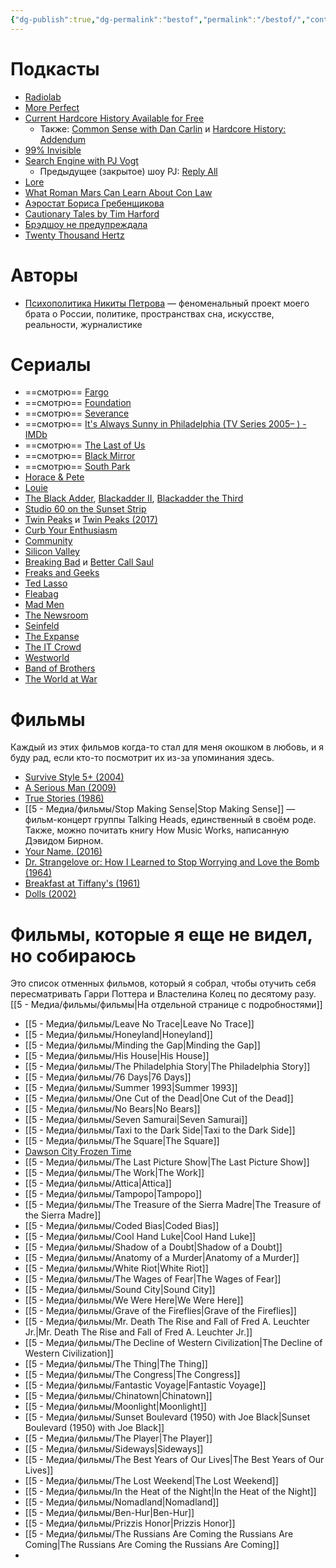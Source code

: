 ```yaml
---
{"dg-publish":true,"dg-permalink":"bestof","permalink":"/bestof/","contentClasses":"columns maxwidth"}
---
```


# Подкасты
- [Radiolab](https://radiolab.org/)
- [More Perfect](https://www.npr.org/podcasts/481105292/more-perfect)
- [Current Hardcore History Available for Free](https://www.dancarlin.com/hardcore-history-series/)
	- Также: [Common Sense with Dan Carlin](https://www.dancarlin.com/product-category/common-sense-with-dan-carlin/) и [Hardcore History: Addendum](https://www.dancarlin.com/addendum/)
- [99% Invisible](https://99percentinvisible.org/)
- [Search Engine with PJ Vogt](https://pjvogt.substack.com/)
	- Предыдущее (закрытое) шоу PJ: [Reply All](https://gimletmedia.com/shows/reply-all)
- [Lore](https://www.lorepodcast.com/)
- [What Roman Mars Can Learn About Con Law](https://learnconlaw.com/)
- [Аэростат Бориса Гребенщикова](https://aerostatbg.ru/)
- [Cautionary Tales by Tim Harford](https://timharford.com/articles/cautionarytales/)
- [Брэдшоу не предупреждала](https://bradshou.mave.digital/)
- [Twenty Thousand Hertz](https://www.20k.org/)
# Авторы
- [Психополитика Никиты Петрова](https://psychopolitica.substack.com/) — феноменальный проект моего брата о России, политике, пространствах сна, искусстве, реальности, журналистике

# Сериалы
- ==смотрю== [Fargo](https://www.imdb.com/title/tt2802850/)
- ==смотрю== [Foundation](https://www.imdb.com/title/tt0804484/)
- ==смотрю== [Severance](https://www.imdb.com/title/tt11280740/)
- ==смотрю== [It's Always Sunny in Philadelphia (TV Series 2005– ) - IMDb](https://www.imdb.com/title/tt0472954/?ref_=chttvtp_t_55)
- ==смотрю== [The Last of Us](https://www.imdb.com/title/tt3581920/?ref_=chttvtp_t_75)
- ==смотрю== [Black Mirror](https://www.imdb.com/title/tt2085059/?ref_=chttvtp_t_73)
- ==смотрю== [South Park](https://www.imdb.com/title/tt0121955/?ref_=chttvtp_t_77)
- [Horace & Pete](https://www.imdb.com/title/tt5425186/)
- [Louie](https://www.imdb.com/title/tt1492966/?ref_=chttvtp_t_202)
- [The Black Adder](https://www.imdb.com/title/tt0084988/), [Blackadder II](https://www.imdb.com/title/tt0088484/?ref_=chttvtp_t_142), [Blackadder the Third](https://www.imdb.com/title/tt0092324/?ref_=chttvtp_t_155)
- [Studio 60 on the Sunset Strip](https://www.imdb.com/title/tt0485842/)
- [Twin Peaks](https://www.imdb.com/title/tt0098936/?ref_=chttvtp_t_68) и [Twin Peaks (2017)](https://www.imdb.com/title/tt4093826/?ref_=chttvtp_t_216)
- [Curb Your Enthusiasm](https://www.imdb.com/title/tt0264235/?ref_=chttvtp_t_59)
- [Community](https://www.imdb.com/title/tt1439629/?ref_=chttvtp_t_238)
- [Silicon Valley](https://www.imdb.com/title/tt2575988/?ref_=chttvtp_t_222)
- [Breaking Bad](https://www.imdb.com/title/tt0903747/?ref_=chttvtp_t_1) и [Better Call Saul](https://www.imdb.com/title/tt3032476/?ref_=chttvtp_t_29)
- [Freaks and Geeks](https://www.imdb.com/title/tt0193676/?ref_=chttvtp_t_66)
- [Ted Lasso](https://www.imdb.com/title/tt10986410/?ref_=chttvtp_t_79)
- [Fleabag](https://www.imdb.com/title/tt5687612/?ref_=chttvtp_t_91)
- [Mad Men](https://www.imdb.com/title/tt0804503/?ref_=chttvtp_t_103)
- [The Newsroom](https://www.imdb.com/title/tt1870479/?ref_=chttvtp_t_164)
- [Seinfeld](https://www.imdb.com/title/tt0098904/?ref_=chttvtp_t_39)
- [The Expanse](https://www.imdb.com/title/tt3230854/?ref_=chttvtp_t_231)
- [The IT Crowd](https://www.imdb.com/title/tt0487831/?ref_=chttvtp_t_195)
- [Westworld](https://www.imdb.com/title/tt0475784/?ref_=chttvtp_t_232)
- [Band of Brothers](https://www.imdb.com/title/tt0185906/?ref_=chttvtp_t_4)
- [The World at War](https://www.imdb.com/title/tt0071075/?ref_=chttvtp_t_14)
# Фильмы
Каждый из этих фильмов когда-то стал для меня окошком в любовь, и я буду рад, если кто-то посмотрит их из-за упоминания здесь.
- [Survive Style 5+ (2004)](https://www.imdb.com/title/tt0430651/)
- [A Serious Man (2009)](https://www.imdb.com/title/tt1019452/)
- [True Stories (1986)](https://www.imdb.com/title/tt0092117/)
- [[5 - Медиа/фильмы/Stop Making Sense\|Stop Making Sense]] — фильм-концерт группы Talking Heads, единственный в своём роде. Также, можно почитать книгу How Music Works, написанную Дэвидом Бирном.
- [Your Name. (2016)](https://www.imdb.com/title/tt5311514/)
- [Dr. Strangelove or: How I Learned to Stop Worrying and Love the Bomb (1964)](https://www.imdb.com/title/tt0057012/)
- [Breakfast at Tiffany's (1961)](https://www.imdb.com/title/tt0054698/)
- [Dolls (2002)](https://www.imdb.com/title/tt0330229/)

# Фильмы, которые я еще не видел, но собираюсь
Это список отменных фильмов, который я собрал, чтобы отучить себя пересматривать Гарри Поттера и Властелина Колец по десятому разу. [[5 - Медиа/фильмы/фильмы\|На отдельной странице с подробностями]]
- [[5 - Медиа/фильмы/Leave No Trace\|Leave No Trace]]
- [[5 - Медиа/фильмы/Honeyland\|Honeyland]]
- [[5 - Медиа/фильмы/Minding the Gap\|Minding the Gap]]
- [[5 - Медиа/фильмы/His House\|His House]]
- [[5 - Медиа/фильмы/The Philadelphia Story\|The Philadelphia Story]]
- [[5 - Медиа/фильмы/76 Days\|76 Days]]
- [[5 - Медиа/фильмы/Summer 1993\|Summer 1993]]
- [[5 - Медиа/фильмы/One Cut of the Dead\|One Cut of the Dead]]
- [[5 - Медиа/фильмы/No Bears\|No Bears]]
- [[5 - Медиа/фильмы/Seven Samurai\|Seven Samurai]]
- [[5 - Медиа/фильмы/Taxi to the Dark Side\|Taxi to the Dark Side]]
- [[5 - Медиа/фильмы/The Square\|The Square]]
- [Dawson City Frozen Time](https://www.rottentomatoes.com/m/dawson_city_frozen_time)
- [[5 - Медиа/фильмы/The Last Picture Show\|The Last Picture Show]]
- [[5 - Медиа/фильмы/The Work\|The Work]]
- [[5 - Медиа/фильмы/Attica\|Attica]]
- [[5 - Медиа/фильмы/Tampopo\|Tampopo]]
- [[5 - Медиа/фильмы/The Treasure of the Sierra Madre\|The Treasure of the Sierra Madre]]
- [[5 - Медиа/фильмы/Coded Bias\|Coded Bias]]
- [[5 - Медиа/фильмы/Cool Hand Luke\|Cool Hand Luke]]
- [[5 - Медиа/фильмы/Shadow of a Doubt\|Shadow of a Doubt]]
- [[5 - Медиа/фильмы/Anatomy of a Murder\|Anatomy of a Murder]]
- [[5 - Медиа/фильмы/White Riot\|White Riot]]
- [[5 - Медиа/фильмы/The Wages of Fear\|The Wages of Fear]]
- [[5 - Медиа/фильмы/Sound City\|Sound City]]
- [[5 - Медиа/фильмы/We Were Here\|We Were Here]]
- [[5 - Медиа/фильмы/Grave of the Fireflies\|Grave of the Fireflies]]
- [[5 - Медиа/фильмы/Mr. Death The Rise and Fall of Fred A. Leuchter Jr.\|Mr. Death The Rise and Fall of Fred A. Leuchter Jr.]]
- [[5 - Медиа/фильмы/The Decline of Western Civilization\|The Decline of Western Civilization]]
- [[5 - Медиа/фильмы/The Thing\|The Thing]]
- [[5 - Медиа/фильмы/The Congress\|The Congress]]
- [[5 - Медиа/фильмы/Fantastic Voyage\|Fantastic Voyage]]
- [[5 - Медиа/фильмы/Chinatown\|Chinatown]]
- [[5 - Медиа/фильмы/Moonlight\|Moonlight]]
- [[5 - Медиа/фильмы/Sunset Boulevard (1950) with Joe Black\|Sunset Boulevard (1950) with Joe Black]]
- [[5 - Медиа/фильмы/The Player\|The Player]]
- [[5 - Медиа/фильмы/Sideways\|Sideways]]
- [[5 - Медиа/фильмы/The Best Years of Our Lives\|The Best Years of Our Lives]]
- [[5 - Медиа/фильмы/The Lost Weekend\|The Lost Weekend]]
- [[5 - Медиа/фильмы/In the Heat of the Night\|In the Heat of the Night]]
- [[5 - Медиа/фильмы/Nomadland\|Nomadland]]
- [[5 - Медиа/фильмы/Ben-Hur\|Ben-Hur]]
- [[5 - Медиа/фильмы/Prizzis Honor\|Prizzis Honor]]
- [[5 - Медиа/фильмы/The Russians Are Coming the Russians Are Coming\|The Russians Are Coming the Russians Are Coming]]
- 